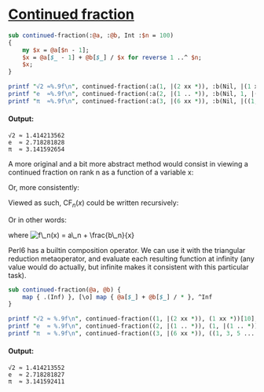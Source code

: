 [1]: http://rosettacode.org/wiki/Continued_fraction

# [Continued fraction][1]

```perl
sub continued-fraction(:@a, :@b, Int :$n = 100)
{
    my $x = @a[$n - 1];
    $x = @a[$_ - 1] + @b[$_] / $x for reverse 1 ..^ $n;
    $x;
}
 
printf "√2 ≈%.9f\n", continued-fraction(:a(1, |(2 xx *)), :b(Nil, |(1 xx *)));
printf "e  ≈%.9f\n", continued-fraction(:a(2, |(1 .. *)), :b(Nil, 1, |(1 .. *)));
printf "π  ≈%.9f\n", continued-fraction(:a(3, |(6 xx *)), :b(Nil, |((1, 3, 5 ... *) X** 2)));
```

#### Output:
```
√2 ≈ 1.414213562
e  ≈ 2.718281828
π  ≈ 3.141592654
```


A more original and a bit more abstract method would consist in viewing a continued fraction on rank n as a function of a variable x:



Or, more consistently:



Viewed as such, <span class="texhtml" dir="ltr">CF<sub>*n*</sub>(*x*)</span> could be written recursively:



Or in other words:



where <img class="tex" alt="f\_n(x) = a\_n + \frac{b\_n}{x}" src="/mw/images/math/4/7/1/47199469d68ddcdfeb4096f415571576.png"/>



Perl6 has a builtin composition operator. We can use it with the triangular reduction metaoperator, and evaluate each resulting function at infinity (any value would do actually, but infinite makes it consistent with this particular task).

```perl
sub continued-fraction(@a, @b) {
    map { .(Inf) }, [\o] map { @a[$_] + @b[$_] / * }, ^Inf
}
 
printf "√2 ≈ %.9f\n", continued-fraction((1, |(2 xx *)), (1 xx *))[10];
printf "e  ≈ %.9f\n", continued-fraction((2, |(1 .. *)), (1, |(1 .. *)))[10];
printf "π  ≈ %.9f\n", continued-fraction((3, |(6 xx *)), ((1, 3, 5 ... *) X** 2))[100];
```

#### Output:
```
√2 ≈ 1.414213552
e  ≈ 2.718281827
π  ≈ 3.141592411
```